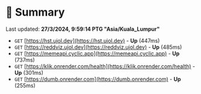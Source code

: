 # 📖 Summary
Last updated: **27/3/2024, 9:59:14 PTG "Asia/Kuala_Lumpur"**

- `GET` [https://hst.ujol.dev](https://hst.ujol.dev) - **Up** (447ms)
- `GET` [https://reddviz.ujol.dev](https://reddviz.ujol.dev) - **Up** (485ms)
- `GET` [https://memeapi.cyclic.app](https://memeapi.cyclic.app) - **Up** (737ms)
- `GET` [https://klik.onrender.com/health](https://klik.onrender.com/health) - **Up** (301ms)
- `GET` [https://dumb.onrender.com](https://dumb.onrender.com) - **Up** (255ms)
